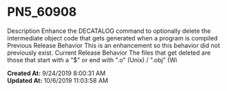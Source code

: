 # PN5_60908

Description Enhance the DECATALOG command to optionally delete the intermediate object code that gets generated when a program is compiled Previous Release Behavior This is an enhancement so this behavior did not previously exist. Current Release Behavior The files that get deleted are those that start with a "$" or end with ".o" (Unix) / ".obj" (Wi  

**Created At:** 9/24/2019 8:00:31 AM  
**Updated At:** 10/6/2019 11:03:58 AM  

